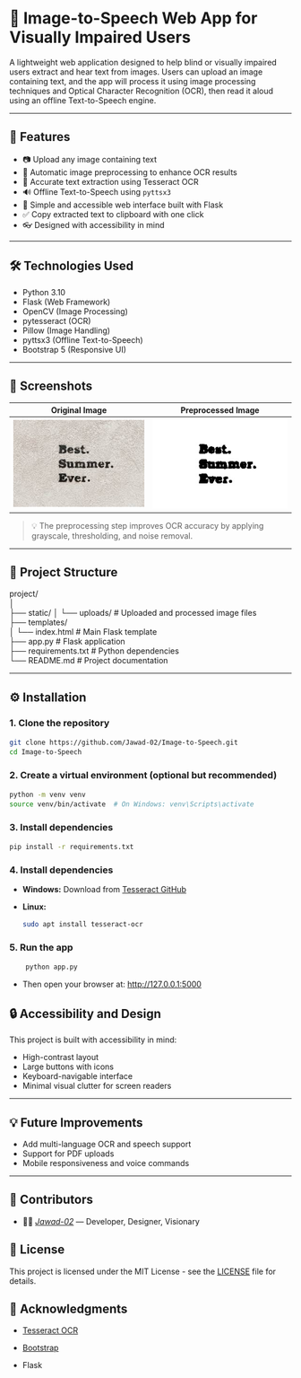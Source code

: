 # 🧠 Image-to-Speech Web App for Visually Impaired Users

A lightweight web application designed to help blind or visually impaired users extract and hear text from images. Users can upload an image containing text, and the app will process it using image processing techniques and Optical Character Recognition (OCR), then read it aloud using an offline Text-to-Speech engine.

---

## 🚀 Features

- 📷 Upload any image containing text
- 🧪 Automatic image preprocessing to enhance OCR results
- 🧠 Accurate text extraction using Tesseract OCR
- 🔊 Offline Text-to-Speech using `pyttsx3`
- 🎨 Simple and accessible web interface built with Flask
- ✅ Copy extracted text to clipboard with one click
- 👓 Designed with accessibility in mind

---

## 🛠️ Technologies Used

- Python 3.10
- Flask (Web Framework)
- OpenCV (Image Processing)
- pytesseract (OCR)
- Pillow (Image Handling)
- pyttsx3 (Offline Text-to-Speech)
- Bootstrap 5 (Responsive UI)

---

## 📸 Screenshots

| Original Image | Preprocessed Image |
|----------------|---------------------|
| ![Original Image](images_for_testing/images.jpg) | ![Processed Image](images_for_testing/processed_image.jpg)|

> 💡 The preprocessing step improves OCR accuracy by applying grayscale, thresholding, and noise removal.

---

## 📂 Project Structure


project/  
│  
├── static/
│   └── uploads/            # Uploaded and processed image files                        
├── templates/  
│   └── index.html          # Main Flask template  
├── app.py                  # Flask application  
├── requirements.txt        # Python dependencies  
└── README.md               # Project documentation  


---

## ⚙️ Installation

### 1. Clone the repository

```bash
git clone https://github.com/Jawad-02/Image-to-Speech.git
cd Image-to-Speech
```

### 2. Create a virtual environment (optional but recommended)

```bash
python -m venv venv
source venv/bin/activate  # On Windows: venv\Scripts\activate
```

### 3. Install dependencies

```bash
pip install -r requirements.txt
```

### 4. Install dependencies

- **Windows:** Download from [Tesseract GitHub](https://github.com/tesseract-ocr/tesseract)
- **Linux:**

	```bash
	sudo apt install tesseract-ocr
	```
### 5. Run the app
```bash
	python app.py
```
- Then open your browser at: http://127.0.0.1:5000

## 🔒 Accessibility and Design

This project is built with accessibility in mind:
- High-contrast layout
- Large buttons with icons
- Keyboard-navigable interface
- Minimal visual clutter for screen readers

---

## 💡 Future Improvements
- Add multi-language OCR and speech support
- Support for PDF uploads
- Mobile responsiveness and voice commands

---
## 🤝 Contributors
- 👨‍💻 _[Jawad-02](https://github.com/Jawad-02)_ — Developer, Designer, Visionary

## 📜 License

This project is licensed under the MIT License - see the [LICENSE](LICENSE) file for details.


## 🙏 Acknowledgments

-   [Tesseract OCR](https://github.com/tesseract-ocr/tesseract)
    
-   [Bootstrap](https://getbootstrap.com/)
    
-   Flask
